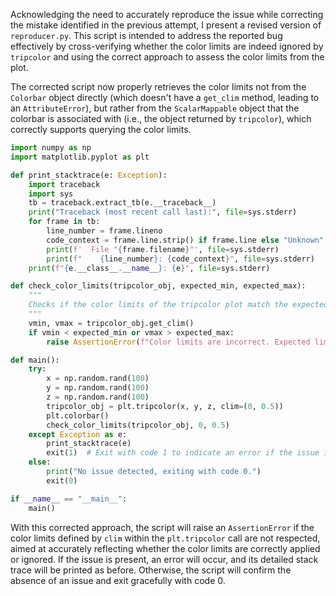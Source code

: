 Acknowledging the need to accurately reproduce the issue while correcting the mistake identified in the previous attempt, I present a revised version of `reproducer.py`. This script is intended to address the reported bug effectively by cross-verifying whether the color limits are indeed ignored by `tripcolor` and using the correct approach to assess the color limits from the plot. 

The corrected script now properly retrieves the color limits not from the `Colorbar` object directly (which doesn't have a `get_clim` method, leading to an `AttributeError`), but rather from the `ScalarMappable` object that the colorbar is associated with (i.e., the object returned by `tripcolor`), which correctly supports querying the color limits.

```python
import numpy as np
import matplotlib.pyplot as plt

def print_stacktrace(e: Exception):
    import traceback
    import sys
    tb = traceback.extract_tb(e.__traceback__)
    print("Traceback (most recent call last):", file=sys.stderr)
    for frame in tb:
        line_number = frame.lineno
        code_context = frame.line.strip() if frame.line else "Unknown"
        print(f'  File "{frame.filename}"', file=sys.stderr)
        print(f"    {line_number}: {code_context}", file=sys.stderr)
    print(f"{e.__class__.__name__}: {e}", file=sys.stderr)

def check_color_limits(tripcolor_obj, expected_min, expected_max):
    """
    Checks if the color limits of the tripcolor plot match the expected values.
    """
    vmin, vmax = tripcolor_obj.get_clim()
    if vmin < expected_min or vmax > expected_max:
        raise AssertionError(f"Color limits are incorrect. Expected limits between {expected_min} and {expected_max}, got {vmin} to {vmax}.")

def main():
    try:
        x = np.random.rand(100)
        y = np.random.rand(100)
        z = np.random.rand(100)
        tripcolor_obj = plt.tripcolor(x, y, z, clim=(0, 0.5))
        plt.colorbar()
        check_color_limits(tripcolor_obj, 0, 0.5)
    except Exception as e:
        print_stacktrace(e)
        exit(1)  # Exit with code 1 to indicate an error if the issue is present
    else:
        print("No issue detected, exiting with code 0.")
        exit(0)

if __name__ == "__main__":
    main()
```

With this corrected approach, the script will raise an `AssertionError` if the color limits defined by `clim` within the `plt.tripcolor` call are not respected, aimed at accurately reflecting whether the color limits are correctly applied or ignored. If the issue is present, an error will occur, and its detailed stack trace will be printed as before. Otherwise, the script will confirm the absence of an issue and exit gracefully with code 0.